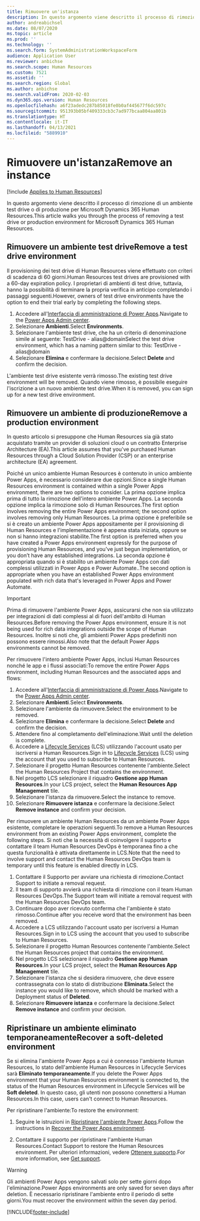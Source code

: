 ```yaml
---
title: Rimuovere un'istanza
description: In questo argomento viene descritto il processo di rimozione di un ambiente test drive o di produzione per Microsoft Dynamics 365 Human Resources.
author: andreabichsel
ms.date: 08/07/2020
ms.topic: article
ms.prod: ''
ms.technology: ''
ms.search.form: SystemAdministrationWorkspaceForm
audience: Application User
ms.reviewer: anbichse
ms.search.scope: Human Resources
ms.custom: 7521
ms.assetid: ''
ms.search.region: Global
ms.author: anbichse
ms.search.validFrom: 2020-02-03
ms.dyn365.ops.version: Human Resources
ms.openlocfilehash: a6f23adedc287b85018fe0b0af445677f6dc597c
ms.sourcegitcommit: 951393b05bf409333cb3c7ad977bcaa804aa801b
ms.translationtype: HT
ms.contentlocale: it-IT
ms.lasthandoff: 04/13/2021
ms.locfileid: "5889910"
---
```

# <a name="remove-an-instance"></a><span data-ttu-id="33907-103">Rimuovere un'istanza</span><span class="sxs-lookup"><span data-stu-id="33907-103">Remove an instance</span></span>

[!include [Applies to Human Resources](../includes/applies-to-hr.md)]

<span data-ttu-id="33907-104">In questo argomento viene descritto il processo di rimozione di un ambiente test drive o di produzione per Microsoft Dynamics 365 Human Resources.</span><span class="sxs-lookup"><span data-stu-id="33907-104">This article walks you through the process of removing a test drive or production environment for Microsoft Dynamics 365 Human Resources.</span></span>

## <a name="remove-a-test-drive-environment"></a><span data-ttu-id="33907-105">Rimuovere un ambiente test drive</span><span class="sxs-lookup"><span data-stu-id="33907-105">Remove a test drive environment</span></span>

<span data-ttu-id="33907-106">Il provisioning dei test drive di Human Resources viene effettuato con criteri di scadenza di 60 giorni.</span><span class="sxs-lookup"><span data-stu-id="33907-106">Human Resources test drives are provisioned with a 60-day expiration policy.</span></span> <span data-ttu-id="33907-107">I proprietari di ambienti di test drive, tuttavia, hanno la possibilità di terminare la propria verifica in anticipo completando i passaggi seguenti.</span><span class="sxs-lookup"><span data-stu-id="33907-107">However, owners of test drive environments have the option to end their trial early by completing the following steps.</span></span> 

1. <span data-ttu-id="33907-108">Accedere all'[Interfaccia di amministrazione di Power Apps](https://admin.businessplatform.microsoft.com/).</span><span class="sxs-lookup"><span data-stu-id="33907-108">Navigate to the [Power Apps Admin center](https://admin.businessplatform.microsoft.com/).</span></span>
2. <span data-ttu-id="33907-109">Selezionare **Ambienti**.</span><span class="sxs-lookup"><span data-stu-id="33907-109">Select **Environments**.</span></span>
3. <span data-ttu-id="33907-110">Selezionare l'ambiente test drive, che ha un criterio di denominazione simile al seguente: TestDrive - alias@domain</span><span class="sxs-lookup"><span data-stu-id="33907-110">Select the test drive environment, which has a naming pattern similar to this: TestDrive - alias@domain</span></span>
4. <span data-ttu-id="33907-111">Selezionare **Elimina** e confermare la decisione.</span><span class="sxs-lookup"><span data-stu-id="33907-111">Select **Delete** and confirm the decision.</span></span> 

<span data-ttu-id="33907-112">L'ambiente test drive esistente verrà rimosso.</span><span class="sxs-lookup"><span data-stu-id="33907-112">The existing test drive environment will be removed.</span></span> <span data-ttu-id="33907-113">Quando viene rimosso, è possibile eseguire l'iscrizione a un nuovo ambiente test drive.</span><span class="sxs-lookup"><span data-stu-id="33907-113">When it is removed, you can sign up for a new test drive environment.</span></span> 

## <a name="remove-a-production-environment"></a><span data-ttu-id="33907-114">Rimuovere un ambiente di produzione</span><span class="sxs-lookup"><span data-stu-id="33907-114">Remove a production environment</span></span>

<span data-ttu-id="33907-115">In questo articolo si presuppone che Human Resources sia già stato acquistato tramite un provider di soluzioni cloud o un contratto Enterprise Architecture (EA).</span><span class="sxs-lookup"><span data-stu-id="33907-115">This article assumes that you've purchased Human Resources through a Cloud Solution Provider (CSP) or an enterprise architecture (EA) agreement.</span></span> 

<span data-ttu-id="33907-116">Poiché un unico ambiente Human Resources è contenuto in unico ambiente Power Apps, è necessario considerare due opzioni.</span><span class="sxs-lookup"><span data-stu-id="33907-116">Since a single Human Resources environment is contained within a single Power Apps environment, there are two options to consider.</span></span> <span data-ttu-id="33907-117">La prima opzione implica prima di tutto la rimozione dell'intero ambiente Power Apps. La seconda opzione implica la rimozione solo di Human Resources.</span><span class="sxs-lookup"><span data-stu-id="33907-117">The first option involves removing the entire Power Apps environment; the second option involves removing only Human Resources.</span></span> <span data-ttu-id="33907-118">La prima opzione è preferibile se si è creato un ambiente Power Apps appositamente per il provisioning di Human Resources e l'implementazione è appena stata iniziata, oppure se non si hanno integrazioni stabilite.</span><span class="sxs-lookup"><span data-stu-id="33907-118">The first option is preferred when you have created a Power Apps environment expressly for the purpose of provisioning Human Resources, and you've just begun implementation, or you don’t have any established integrations.</span></span> <span data-ttu-id="33907-119">La seconda opzione è appropriata quando si è stabilito un ambiente Power Apps con dati complessi utilizzati in Power Apps e Power Automate..</span><span class="sxs-lookup"><span data-stu-id="33907-119">The second option is appropriate when you have an established Power Apps environment populated with rich data that's leveraged in Power Apps and Power Automate.</span></span>

> [!Important]
> <span data-ttu-id="33907-120">Prima di rimuovere l'ambiente Power Apps, assicurarsi che non sia utilizzato per integrazioni di dati complessi al di fuori dell'ambito di Human Resources.</span><span class="sxs-lookup"><span data-stu-id="33907-120">Before removing the Power Apps environment, ensure it is not being used for rich data integrations outside the scope of Human Resources.</span></span> <span data-ttu-id="33907-121">Inoltre si noti che, gli ambienti Power Apps predefiniti non possono essere rimossi.</span><span class="sxs-lookup"><span data-stu-id="33907-121">Also note that the default Power Apps environments cannot be removed.</span></span> 

<span data-ttu-id="33907-122">Per rimuovere l'intero ambiente Power Apps, inclusi Human Resources nonché le app e i flussi associati:</span><span class="sxs-lookup"><span data-stu-id="33907-122">To remove the entire Power Apps environment, including Human Resources and the associated apps and flows:</span></span>

1. <span data-ttu-id="33907-123">Accedere all'[Interfaccia di amministrazione di Power Apps](https://admin.businessplatform.microsoft.com/).</span><span class="sxs-lookup"><span data-stu-id="33907-123">Navigate to the [Power Apps Admin center](https://admin.businessplatform.microsoft.com/).</span></span>
2. <span data-ttu-id="33907-124">Selezionare **Ambienti**.</span><span class="sxs-lookup"><span data-stu-id="33907-124">Select **Environments**.</span></span>
3. <span data-ttu-id="33907-125">Selezionare l'ambiente da rimuovere.</span><span class="sxs-lookup"><span data-stu-id="33907-125">Select the environment to be removed.</span></span>
4. <span data-ttu-id="33907-126">Selezionare **Elimina** e confermare la decisione.</span><span class="sxs-lookup"><span data-stu-id="33907-126">Select **Delete** and confirm the decision.</span></span> 
5. <span data-ttu-id="33907-127">Attendere fino al completamento dell'eliminazione.</span><span class="sxs-lookup"><span data-stu-id="33907-127">Wait until the deletion is complete.</span></span>
6. <span data-ttu-id="33907-128">Accedere a [Lifecycle Services](https://lcs.dynamics.com/Logon/Index) (LCS) utilizzando l'account usato per iscriversi a Human Resources.</span><span class="sxs-lookup"><span data-stu-id="33907-128">Sign in to [Lifecycle Services](https://lcs.dynamics.com/Logon/Index) (LCS) using the account that you used to subscribe to Human Resources.</span></span> 
7. <span data-ttu-id="33907-129">Selezionare il progetto Human Resources contenente l'ambiente.</span><span class="sxs-lookup"><span data-stu-id="33907-129">Select the Human Resources Project that contains the environment.</span></span> 
8. <span data-ttu-id="33907-130">Nel progetto LCS selezionare il riquadro **Gestione app Human Resources**.</span><span class="sxs-lookup"><span data-stu-id="33907-130">In your LCS project, select the **Human Resources App Management** tile.</span></span> 
9. <span data-ttu-id="33907-131">Selezionare l'istanza da rimuovere.</span><span class="sxs-lookup"><span data-stu-id="33907-131">Select the instance to remove.</span></span> 
10. <span data-ttu-id="33907-132">Selezionare **Rimuovere istanza** e confermare la decisione.</span><span class="sxs-lookup"><span data-stu-id="33907-132">Select **Remove instance** and confirm your decision.</span></span>  

<span data-ttu-id="33907-133">Per rimuovere un ambiente Human Resources da un ambiente Power Apps esistente, completare le operazioni seguenti.</span><span class="sxs-lookup"><span data-stu-id="33907-133">To remove a Human Resources environment from an existing Power Apps environment, complete the following steps.</span></span> <span data-ttu-id="33907-134">Si noti che la necessità di coinvolgere il supporto e contattare il team Human Resources DevOps è temporanea fino a che questa funzionalità è attivata direttamente in LCS.</span><span class="sxs-lookup"><span data-stu-id="33907-134">Note that the need to involve support and contact the Human Resources DevOps team is temporary until this feature is enabled directly in LCS.</span></span>

1. <span data-ttu-id="33907-135">Contattare il Supporto per avviare una richiesta di rimozione.</span><span class="sxs-lookup"><span data-stu-id="33907-135">Contact Support to initiate a removal request.</span></span>
2. <span data-ttu-id="33907-136">Il team di supporto avvierà una richiesta di rimozione con il team Human Resources DevOps.</span><span class="sxs-lookup"><span data-stu-id="33907-136">The Support team will initiate a removal request with the Human Resources DevOps team.</span></span> 
3. <span data-ttu-id="33907-137">Continuare dopo aver ricevuto conferma che l'ambiente è stato rimosso.</span><span class="sxs-lookup"><span data-stu-id="33907-137">Continue after you receive word that the environment has been removed.</span></span>
4. <span data-ttu-id="33907-138">Accedere a LCS utilizzando l'account usato per iscriversi a Human Resources.</span><span class="sxs-lookup"><span data-stu-id="33907-138">Sign in to LCS using the account that you used to subscribe to Human Resources.</span></span> 
5. <span data-ttu-id="33907-139">Selezionare il progetto Human Resources contenente l'ambiente.</span><span class="sxs-lookup"><span data-stu-id="33907-139">Select the Human Resources project that contains the environment.</span></span> 
6. <span data-ttu-id="33907-140">Nel progetto LCS selezionare il riquadro **Gestione app Human Resources**.</span><span class="sxs-lookup"><span data-stu-id="33907-140">In your LCS project, select the **Human Resources App Management** tile.</span></span> 
7. <span data-ttu-id="33907-141">Selezionare l'istanza che si desidera rimuovere, che deve essere contrassegnata con lo stato di distribuzione **Eliminata**.</span><span class="sxs-lookup"><span data-stu-id="33907-141">Select the instance you would like to remove, which should be marked with a Deployment status of **Deleted**.</span></span>
8. <span data-ttu-id="33907-142">Selezionare **Rimuovere istanza** e confermare la decisione.</span><span class="sxs-lookup"><span data-stu-id="33907-142">Select **Remove instance** and confirm your decision.</span></span> 

## <a name="recover-a-soft-deleted-environment"></a><span data-ttu-id="33907-143">Ripristinare un ambiente eliminato temporaneamente</span><span class="sxs-lookup"><span data-stu-id="33907-143">Recover a soft-deleted environment</span></span>

<span data-ttu-id="33907-144">Se si elimina l'ambiente Power Apps a cui è connesso l'ambiente Human Resources, lo stato dell'ambiente Human Resources in Lifecycle Services sarà **Eliminato temporaneamente**.</span><span class="sxs-lookup"><span data-stu-id="33907-144">If you delete the Power Apps environment that your Human Resources environment is connected to, the status of the Human Resources environment in Lifecycle Services will be **Soft deleted**.</span></span> <span data-ttu-id="33907-145">In questo caso, gli utenti non possono connettersi a Human Resources.</span><span class="sxs-lookup"><span data-stu-id="33907-145">In this case, users can't connect to Human Resources.</span></span>

<span data-ttu-id="33907-146">Per ripristinare l'ambiente:</span><span class="sxs-lookup"><span data-stu-id="33907-146">To restore the environment:</span></span>

1. <span data-ttu-id="33907-147">Seguire le istruzioni in [Ripristinare l'ambiente Power Apps](/power-platform/admin/recover-environment.md).</span><span class="sxs-lookup"><span data-stu-id="33907-147">Follow the instructions in [Recover the Power Apps environment](/power-platform/admin/recover-environment.md).</span></span>

2. <span data-ttu-id="33907-148">Contattare il supporto per ripristinare l'ambiente Human Resources.</span><span class="sxs-lookup"><span data-stu-id="33907-148">Contact Support to restore the Human Resources environment.</span></span> <span data-ttu-id="33907-149">Per ulteriori informazioni, vedere [Ottenere supporto](../fin-ops-core/dev-itpro/lifecycle-services/lcs-support.md).</span><span class="sxs-lookup"><span data-stu-id="33907-149">For more information, see [Get support](../fin-ops-core/dev-itpro/lifecycle-services/lcs-support.md).</span></span>

> [!Warning]
> <span data-ttu-id="33907-150">Gli ambienti Power Apps vengono salvati solo per sette giorni dopo l'eliminazione.</span><span class="sxs-lookup"><span data-stu-id="33907-150">Power Apps environments are only saved for seven days after deletion.</span></span> <span data-ttu-id="33907-151">È necessario ripristinare l'ambiente entro il periodo di sette giorni.</span><span class="sxs-lookup"><span data-stu-id="33907-151">You must recover the environment within the seven day period.</span></span>


[!INCLUDE[footer-include](../includes/footer-banner.md)]